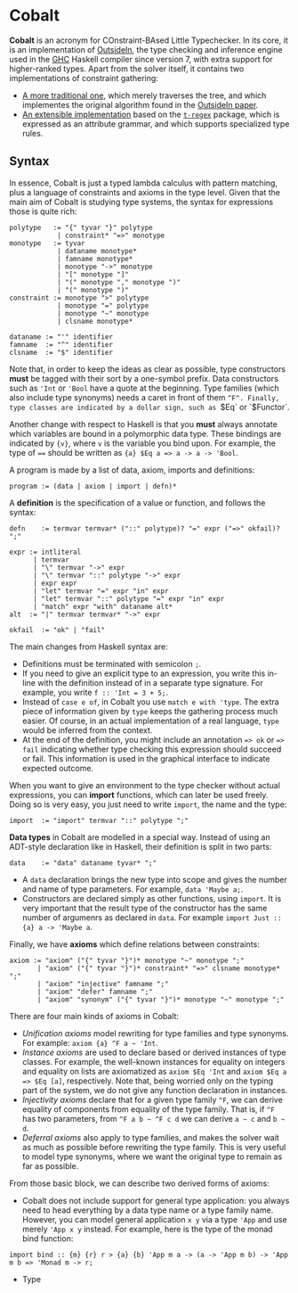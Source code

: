 Cobalt
======

**Cobalt** is an acronym for COnstraint-BAsed Little Typechecker. In its core, it is an implementation of [OutsideIn](http://research.microsoft.com/en-us/um/people/simonpj/papers/constraints/jfp-outsidein.pdf), the type checking and inference engine used in the [GHC](https://www.haskell.org/ghc/) Haskell compiler since version 7, with extra support for higher-ranked types. Apart from the solver itself, it contains two implementations of constraint gathering:

  * [A more traditional one](https://github.com/serras/cobalt/blob/master/src/Cobalt/OutsideIn/Gather.hs), which merely traverses the tree, and which implementes the original algorithm found in the [OutsideIn paper](http://research.microsoft.com/en-us/um/people/simonpj/papers/constraints/jfp-outsidein.pdf).
  * [An extensible implementation](https://github.com/serras/cobalt/blob/master/src/Cobalt/Script/Gather.hs) based on the [`t-regex`](https://github.com/serras/t-regex) package, which is expressed as an attribute grammar, and which supports specialized type rules.


## Syntax

In essence, Cobalt is just a typed lambda calculus with pattern matching, plus a language of constraints and axioms in the type level. Given that the main aim of Cobalt is studying type systems, the syntax for expressions those is quite rich:

```
polytype   := "{" tyvar "}" polytype
            | constraint* "=>" monotype
monotype   := tyvar
            | dataname monotype*
            | famname monotype*
            | monotype "->" monotype
            | "[" monotype "]"
            | "(" monotype "," monotype ")"
            | "(" monotype ")"
constraint := monotype ">" polytype
            | monotype "=" polytype
            | monotype "~" monotype
            | clsname monotype*

dataname := "'" identifier
famname  := "^" identifier
clsname  := "$" identifier
```

Note that, in order to keep the ideas as clear as possible, type constructors **must** be tagged with their sort by a one-symbol prefix. Data constructors such as `'Int` or `'Bool` have a quote at the beginning. Type families (which also include type synonyms) needs a caret in front of them `^F^. Finally, type classes are indicated by a dollar sign, such as `$Eq` or `$Functor`.

Another change with respect to Haskell is that you **must** always annotate which variables are bound in a polymorphic data type. These bindings are indicated by `{v}`, where `v` is the variable you bind upon. For example, the type of `==` should be written as `{a} $Eq a => a -> a -> 'Bool`.

A program is made by a list of data, axiom, imports and definitions:

```
program := (data | axiom | import | defn)*
```

A **definition** is the specification of a value or function, and follows the syntax:

```
defn    := termvar termvar* ("::" polytype)? "=" expr ("=>" okfail)? ";"

expr := intliteral
      | termvar
	  | "\" termvar "->" expr
	  | "\" termvar "::" polytype "->" expr
	  | expr expr
	  | "let" termvar "=" expr "in" expr
	  | "let" termvar "::" polytype "=" expr "in" expr
	  | "match" expr "with" dataname alt*
alt  := "|" termvar termvar* "->" expr

okfail  := "ok" | "fail"
```

The main changes from Haskell syntax are:

  * Definitions must be terminated with semicolon `;`.
  * If you need to give an explicit type to an expression, you write this in-line with the definition instead of in a separate type signature. For example, you write `f :: 'Int = 3 + 5;`.
  * Instead of `case e of`, in Cobalt you use `match e with 'type`. The extra piece of information given by `type` keeps the gathering process much easier. Of course, in an actual implementation of a real language, `type` would be inferred from the context.
  * At the end of the definition, you might include an annotation `=> ok` or `=> fail` indicating whether type checking this expression should succeed or fail. This information is used in the graphical interface to indicate expected outcome.

When you want to give an environment to the type checker without actual expressions, you can **import** functions, which can later be used freely. Doing so is very easy, you just need to write `import`, the name and the type:

```
import  := "import" termvar "::" polytype ";"
```

**Data types** in Cobalt are modelled in a special way. Instead of using an ADT-style declaration like in Haskell, their definition is split in two parts:

```
data    := "data" dataname tyvar* ";"
```

  * A `data` declaration brings the new type into scope and gives the number and name of type parameters. For example, `data 'Maybe a;`.
  * Constructors are declared simply as other functions, using `import`. It is very important that the result type of the constructor has the same number of argumenrs as declared in `data`. For example `import Just :: {a} a -> 'Maybe a`.

Finally, we have **axioms** which define relations between constraints:

```
axiom := "axiom" ("{" tyvar "}")* monotype "~" monotype ";"
       | "axiom" ("{" tyvar "}")* constraint* "=>" clsname monotype* ";"
	   | "axiom" "injective" famname ";"
	   | "axiom" "defer" famname ";"
	   | "axiom" "synonym" ("{" tyvar "}")* monotype "~" monotype ";"
```

There are four main kinds of axioms in Cobalt:

  * *Unification axioms* model rewriting for type families and type synonyms. For example: `axiom {a} ^F a ~ 'Int`.
  * *Instance axioms* are used to declare based or derived instances of type classes. For example, the well-known instances for equality on integers and equality on lists are axiomatized as `axiom $Eq 'Int` and `axiom $Eq a => $Eq [a]`, respectively. Note that, being worried only on the typing part of the system, we do not give any function declaration in instances.
  * *Injectivity axioms* declare that for a given type family `^F`, we can derive equality of components from equality of the type family. That is, if `^F` has two parameters, from `^F a b ~ ^F c d` we can derive `a ~ c` and `b ~ d`.
  * *Deferral axioms* also apply to type families, and makes the solver wait as much as possible before rewriting the type family. This is very useful to model type synonyms, where we want the original type to remain as far as possible.

From those basic block, we can describe two derived forms of axioms:

  * Cobalt does not include support for general type application: you always need to head everything by a data type name or a type family name. However, you can model general application `x y` via a type `'App` and use merely `'App x y` instead. For example, here is the type of the monad bind function:
  ```
  import bind :: {m} {r} r > {a} {b} 'App m a -> (a -> 'App m b) -> 'App m b => 'Monad m -> r;
  ```
  * Type 
